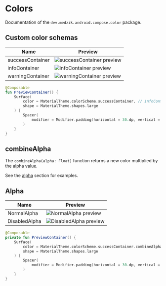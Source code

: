 # Colors

Documentation of the `dev.medzik.android.compose.color` package.

## Custom color schemas

| Name             | Preview                     |
|------------------|-----------------------------|
| successContainer | ![successContainer preview] |
| infoContainer    | ![infoContainer preview]    |
| warningContainer | ![warningContainer preview] |

```kotlin
@Composable
fun PreviewContainer() {
    Surface(
        color = MaterialTheme.colorScheme.successContainer, // infoContainer, warningContainer
        shape = MaterialTheme.shapes.large
    ) {
        Spacer(
            modifier = Modifier.padding(horizontal = 30.dp, vertical = 15.dp)
        )
    }
}
```

## combineAlpha

The `combineAlpha(alpha: Float)` function returns a new color multiplied by the alpha value.

See the [alpha](#alpha) section for examples.

## Alpha

| Name          | Preview                  |
|---------------|--------------------------|
| NormalAlpha   | ![NormalAlpha preview]   |
| DisabledAlpha | ![DisabledAlpha preview] |

```kotlin
@Composable
private fun PreviewContainer() {
    Surface(
        color = MaterialTheme.colorScheme.successContainer.combineAlpha(NormalAlpha), // DisabledAlpha
        shape = MaterialTheme.shapes.large
    ) {
        Spacer(
            modifier = Modifier.padding(horizontal = 30.dp, vertical = 15.dp)
        )
    }
}
```

[successContainer preview]: https://github.com/M3DZIK/android-utils/assets/87065584/79a73850-f290-445f-af43-ec112d5af727
[infoContainer preview]: https://github.com/M3DZIK/android-utils/assets/87065584/3bcc2959-108f-41de-84d3-035a6af73389
[warningContainer preview]: https://github.com/M3DZIK/android-utils/assets/87065584/b5de56f2-0ec9-4672-b0af-77a8a2934143

[NormalAlpha preview]: https://github.com/M3DZIK/android-utils/assets/87065584/79a73850-f290-445f-af43-ec112d5af727
[DisabledAlpha preview]: https://github.com/M3DZIK/android-utils/assets/87065584/18f0629a-6c50-4a5d-bd84-3e55c6fc709b
